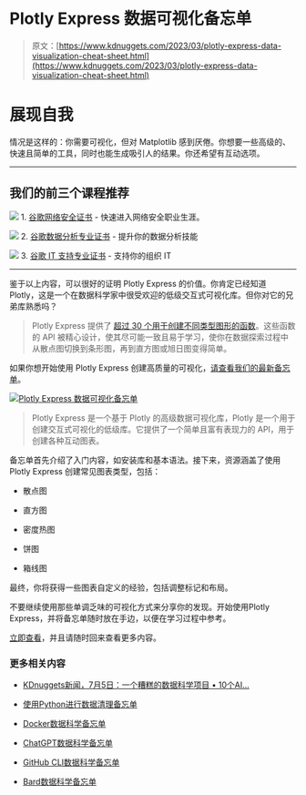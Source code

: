 # Plotly Express 数据可视化备忘单

> 原文：[https://www.kdnuggets.com/2023/03/plotly-express-data-visualization-cheat-sheet.html](https://www.kdnuggets.com/2023/03/plotly-express-data-visualization-cheat-sheet.html)

# 展现自我

情况是这样的：你需要可视化，但对 Matplotlib 感到厌倦。你想要一些高级的、快速且简单的工具，同时也能生成吸引人的结果。你还希望有互动选项。

* * *

## 我们的前三个课程推荐

![](../Images/0244c01ba9267c002ef39d4907e0b8fb.png) 1\. [谷歌网络安全证书](https://www.kdnuggets.com/google-cybersecurity) - 快速进入网络安全职业生涯。

![](../Images/e225c49c3c91745821c8c0368bf04711.png) 2\. [谷歌数据分析专业证书](https://www.kdnuggets.com/google-data-analytics) - 提升你的数据分析技能

![](../Images/0244c01ba9267c002ef39d4907e0b8fb.png) 3\. [谷歌 IT 支持专业证书](https://www.kdnuggets.com/google-itsupport) - 支持你的组织 IT

* * *

鉴于以上内容，可以很好的证明 Plotly Express 的价值。你肯定已经知道 Plotly，这是一个在数据科学家中很受欢迎的低级交互式可视化库。但你对它的兄弟库熟悉吗？

> Plotly Express 提供了 [超过 30 个用于创建不同类型图形的函数](https://plotly.com/python-api-reference/plotly.express.html)。这些函数的 API 被精心设计，使其尽可能一致且易于学习，使你在数据探索过程中从散点图切换到条形图，再到直方图或旭日图变得简单。

如果你想开始使用 Plotly Express 创建高质量的可视化，[请查看我们的最新备忘单](https://www.kdnuggets.com/publications/sheets/Plotly_Express_for_Data_Visualization_Cheat_Sheet_KDnuggets.pdf)。

[](https://www.kdnuggets.com/publications/sheets/Plotly_Express_for_Data_Visualization_Cheat_Sheet_KDnuggets.pdf)

[![Plotly Express 数据可视化备忘单](../Images/7874782c3b4a9ebc4fad5c2988805ca0.png)](https://www.kdnuggets.com/publications/sheets/Plotly_Express_for_Data_Visualization_Cheat_Sheet_KDnuggets.pdf)

> Plotly Express 是一个基于 Plotly 的高级数据可视化库，Plotly 是一个用于创建交互式可视化的低级库。它提供了一个简单且富有表现力的 API，用于创建各种互动图表。

备忘单首先介绍了入门内容，如安装库和基本语法。接下来，资源涵盖了使用 Plotly Express 创建常见图表类型，包括：

+   散点图

+   直方图

+   密度热图

+   饼图

+   箱线图

最终，你将获得一些图表自定义的经验，包括调整标记和布局。

不要继续使用那些单调乏味的可视化方式来分享你的发现。开始使用Plotly Express，并将备忘单随时放在手边，以便在学习过程中参考。

[立即查看](https://www.kdnuggets.com/publications/sheets/Plotly_Express_for_Data_Visualization_Cheat_Sheet_KDnuggets.pdf)，并且请随时回来查看更多内容。

### 更多相关内容

+   [KDnuggets新闻，7月5日：一个糟糕的数据科学项目 • 10个AI…](https://www.kdnuggets.com/2023/n24.html)

+   [使用Python进行数据清理备忘单](https://www.kdnuggets.com/2023/02/data-cleaning-python-cheat-sheet.html)

+   [Docker数据科学备忘单](https://www.kdnuggets.com/2023/02/docker-data-science-cheat-sheet.html)

+   [ChatGPT数据科学备忘单](https://www.kdnuggets.com/2023/03/chatgpt-data-science-cheat-sheet.html)

+   [GitHub CLI数据科学备忘单](https://www.kdnuggets.com/2023/03/github-cli-data-science-cheat-sheet.html)

+   [Bard数据科学备忘单](https://www.kdnuggets.com/2023/05/bard-data-science-cheat-sheet.html)
